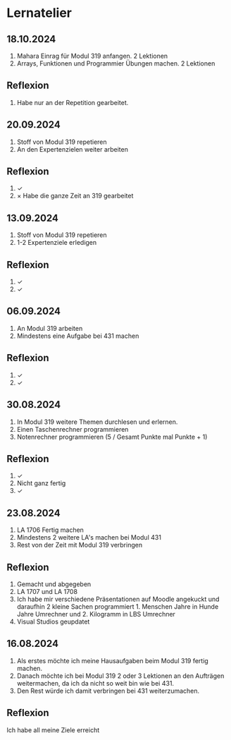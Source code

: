 # Lernatelier

## 18.10.2024

1. Mahara Einrag für Modul 319 anfangen. 2 Lektionen
2. Arrays, Funktionen und Programmier Übungen machen. 2 Lektionen

## Reflexion
1. Habe nur an der Repetition gearbeitet.
  

## 20.09.2024

1. Stoff von Modul 319 repetieren
2. An den Expertenzielen weiter arbeiten

## Reflexion
1. ✓
2. × Habe die ganze Zeit an 319 gearbeitet

## 13.09.2024

1. Stoff von Modul 319 repetieren
2. 1-2 Expertenziele erledigen

## Reflexion
1. ✓
2. ✓

## 06.09.2024

1. An Modul 319 arbeiten
2. Mindestens eine Aufgabe bei 431 machen 

## Reflexion
1. ✓
2. ✓

## 30.08.2024

1. In Modul 319 weitere Themen durchlesen und erlernen.
2. Einen Taschenrechner programmieren
3. Notenrechner programmieren (5 / Gesamt Punkte mal Punkte + 1)

## Reflexion
1. ✓
2. Nicht ganz fertig
3. ✓

## 23.08.2024

1. LA 1706 Fertig machen
2. Mindestens 2 weitere LA's machen bei Modul 431
3. Rest von der Zeit mit Modul 319 verbringen

## Reflexion

1. Gemacht und abgegeben
2. LA 1707 und LA 1708
3. Ich habe mir verschiedene Präsentationen auf Moodle angekuckt und daraufhin 2 kleine Sachen programmiert 1. Menschen Jahre in Hunde Jahre Umrechner und 2. Kilogramm in LBS Umrechner
4. Visual Studios geupdatet

## 16.08.2024

1. Als erstes möchte ich meine Hausaufgaben beim Modul 319 fertig machen.
2. Danach möchte ich bei Modul 319 2 oder 3 Lektionen an den Aufträgen weitermachen, da ich da nicht so weit bin wie bei 431.
3. Den Rest würde ich damit verbringen bei 431 weiterzumachen.

## Reflexion
Ich habe all meine Ziele erreicht
